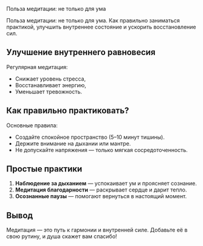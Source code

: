 Польза медитации: не только для ума

Польза медитации: не только для ума. Как правильно заниматься практикой, улучшить внутреннее состояние и ускорить восстановление сил.

## Улучшение внутреннего равновесия

Регулярная медитация:

* Снижает уровень стресса,
* Восстанавливает энергию,
* Уменьшает тревожность.

## Как правильно практиковать?

Основные правила:

* Создайте спокойное пространство (5–10 минут тишины).
* Держите внимание на дыхании или мантре.
* Не допускайте напряжения — только мягкая сосредоточенность.

## Простые практики

1. **Наблюдение за дыханием** — успокаивает ум и проясняет сознание.
2. **Медитация благодарности** — раскрывает сердце и дарит тепло.
3. **Осознанные паузы** — помогают вернуться в настоящий момент.

## Вывод

Медитация — это путь к гармонии и внутренней силе. Добавьте её в свою рутину, и душа скажет вам спасибо!


